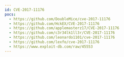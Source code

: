 ```yaml
---
id: CVE-2017-11176
pocs:
  - https://github.com/DoubleMice/cve-2017-11176
  - https://github.com/HckEX/CVE-2017-11176
  - https://github.com/applemasterz17/CVE-2017-11176
  - https://github.com/c3r34lk1ll3r/CVE-2017-11176
  - https://github.com/leonardo1101/cve-2017-11176
  - https://github.com/lexfo/cve-2017-11176
  - https://www.exploit-db.com/raw/45553
---
```

